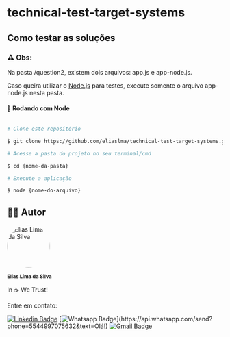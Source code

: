 # technical-test-target-systems
## [](https://github.com/eliaslma/gofinances-app)Como testar as soluções

### ⚠️  Obs: 

Na pasta /question2, existem dois arquivos: app.js e app-node.js. 

Caso queira utilizar o [Node.js](https://nodejs.org/en/) para testes, execute somente o arquivo app-node.js nesta pasta.

#### 🧭 Rodando com Node

```bash

# Clone este repositório

$ git clone https://github.com/eliaslma/technical-test-target-systems.git

# Acesse a pasta do projeto no seu terminal/cmd

$ cd {nome-da-pasta}

# Execute a aplicação

$ node {nome-do-arquivo}

```

## [](https://github.com/eliaslma) 👨‍🚀 Autor


<a href="https://github.com/eliaslma">

 <img style="border-radius: 50%;" src="https://avatars.githubusercontent.com/u/70176310?v=4" width="100px;" alt="Elias Lima da Silva"/>

 <br />

 <sub><b>Elias Lima da Silva</b></sub></a>

In ☕ We Trust!

Entre em contato:

[![Linkedin Badge](https://img.shields.io/badge/-LinkedIn-blue?style=for-the-badge&logo=Linkedin&logoColor=white&link=https://www.linkedin.com/in/elias-lima-da-silva-a933a713a/)](https://www.linkedin.com/in/elias-lima-da-silva-a933a713a/)
[![Whatsapp Badge](https://img.shields.io/badge/-Whatsapp-4CA143?style=for-the-badge&labelColor=4CA143&logo=whatsapp&logoColor=white&link=https://api.whatsapp.com/send?phone=5544997075632&text=Olá!)](https://api.whatsapp.com/send?phone=5544997075632&text=Olá!)
[![Gmail Badge](https://img.shields.io/badge/-Gmail-c14438?style=for-the-badge&logo=Gmail&logoColor=white&link=mailto:sci.eliaslima@gmail.com)](mailto:sci.eliaslima@gmail.com)
